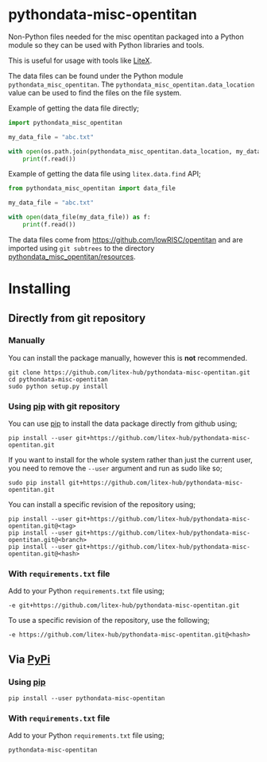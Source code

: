 # pythondata-misc-opentitan

Non-Python  files needed for the misc opentitan packaged
into a Python module so they can be used with Python libraries and tools.

This is useful for usage with tools like
[LiteX](https://github.com/enjoy-digital/litex.git).

The data files can be found under the Python module `pythondata_misc_opentitan`. The
`pythondata_misc_opentitan.data_location` value can be used to find the files on the file
system.

Example of getting the data file directly;
```python
import pythondata_misc_opentitan

my_data_file = "abc.txt"

with open(os.path.join(pythondata_misc_opentitan.data_location, my_data_file)) as f:
    print(f.read())
```

Example of getting the data file using `litex.data.find` API;
```python
from pythondata_misc_opentitan import data_file

my_data_file = "abc.txt"

with open(data_file(my_data_file)) as f:
    print(f.read())
```


The data files come from https://github.com/lowRISC/opentitan
and are imported using `git subtrees` to the directory
[pythondata_misc_opentitan/resources](pythondata_misc_opentitan/resources).



# Installing

## Directly from git repository

### Manually

You can install the package manually, however this is **not** recommended.

```
git clone https://github.com/litex-hub/pythondata-misc-opentitan.git
cd pythondata-misc-opentitan
sudo python setup.py install
```

### Using [pip](https://pip.pypa.io/) with git repository

You can use [pip](https://pip.pypa.io/) to install the data package directly
from github using;

```
pip install --user git+https://github.com/litex-hub/pythondata-misc-opentitan.git
```

If you want to install for the whole system rather than just the current user,
you need to remove the `--user` argument and run as sudo like so;

```
sudo pip install git+https://github.com/litex-hub/pythondata-misc-opentitan.git
```

You can install a specific revision of the repository using;
```
pip install --user git+https://github.com/litex-hub/pythondata-misc-opentitan.git@<tag>
pip install --user git+https://github.com/litex-hub/pythondata-misc-opentitan.git@<branch>
pip install --user git+https://github.com/litex-hub/pythondata-misc-opentitan.git@<hash>
```

### With `requirements.txt` file

Add to your Python `requirements.txt` file using;
```
-e git+https://github.com/litex-hub/pythondata-misc-opentitan.git
```

To use a specific revision of the repository, use the following;
```
-e https://github.com/litex-hub/pythondata-misc-opentitan.git@<hash>
```

## Via [PyPi](https://pypi.org/project/pythondata-misc-opentitan/)

### Using [pip](https://pip.pypa.io/)

```
pip install --user pythondata-misc-opentitan
```

### With `requirements.txt` file

Add to your Python `requirements.txt` file using;
```
pythondata-misc-opentitan
```
